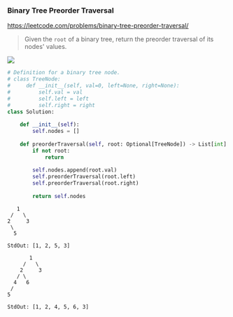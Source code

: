 ### Binary Tree Preorder Traversal
https://leetcode.com/problems/binary-tree-preorder-traversal/
> Given the `root` of a binary tree, return the preorder traversal of its nodes' values.

<img src="https://leetcode.com/problems/binary-tree-preorder-traversal/Figures/145_transverse.png" />

```python
# Definition for a binary tree node.
# class TreeNode:
#     def __init__(self, val=0, left=None, right=None):
#         self.val = val
#         self.left = left
#         self.right = right
class Solution:
    
    def __init__(self):
        self.nodes = []
    
    def preorderTraversal(self, root: Optional[TreeNode]) -> List[int]:
        if not root:
            return
        
        self.nodes.append(root.val)
        self.preorderTraversal(root.left)
        self.preorderTraversal(root.right)
        
        return self.nodes
```

```
   1
 /   \
2     3
 \
  5
  
StdOut: [1, 2, 5, 3]
```

```
       1
     /   \
    2     3
   / \
  4   6
 /
5
  
StdOut: [1, 2, 4, 5, 6, 3]
```
